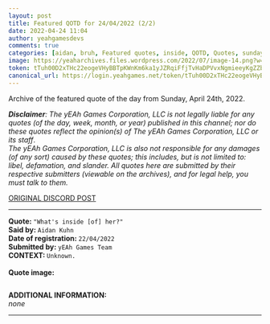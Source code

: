 ```yaml
---
layout: post
title: Featured QOTD for 24/04/2022 (2/2)
date: 2022-04-24 11:04
author: yeahgamesdevs
comments: true
categories: [aidan, bruh, Featured quotes, inside, QOTD, Quotes, sunday]
image: https://yeaharchives.files.wordpress.com/2022/07/image-14.png?w=507
token: tTuh00D2xTHc22eogeVHyBBTpKWnKm6ka1yJZRqiFfjTvHaDPVvxNgmieeyKgZZbIcRdx19evIvO1eYCG3uKLguYhtwcBAXXb9sTMRugpJWtPFKWn2cXfaetb3LEvVILcHn92bn0pWWS
canonical_url: https://login.yeahgames.net/token/tTuh00D2xTHc22eogeVHyBBTpKWnKm6ka1yJZRqiFfjTvHaDPVvxNgmieeyKgZZbIcRdx19evIvO1eYCG3uKLguYhtwcBAXXb9sTMRugpJWtPFKWn2cXfaetb3LEvVILcHn92bn0pWWS
---
```

<!-- wp:paragraph -->
<p>Archive of the featured quote of the day from Sunday, April 24th, 2022. </p>
<!-- /wp:paragraph -->

<!-- wp:paragraph -->
<p><em><strong>Disclaimer</strong>: The yEAh Games Corporation, LLC is not legally liable for any quotes (of the day, week, month, or year) published in this channel; nor do these quotes reflect the opinion(s) of The yEAh Games Corporation, LLC or its staff</em>.<br><em>The yEAh Games Corporation, LLC is also not responsible for any damages (of any sort) caused by these quotes; this includes, but is not limited to: libel, defamation, and slander. All quotes here are submitted by their respective submitters (viewable on the archives), and for legal help, you must talk to them.</em><br><a href="https://cdn.discordapp.com/attachments/958100064079839303/964566123628609628/unknown.png"></a></p>
<!-- /wp:paragraph -->

<!-- wp:buttons {"layout":{"type":"flex","justifyContent":"left"}} -->
<div class="wp-block-buttons"><!-- wp:button {"textColor":"vivid-cyan-blue","align":"center","style":{"border":{"radius":"18px"}},"className":"is-style-fill"} -->
<div class="wp-block-button aligncenter is-style-fill"><a class="wp-block-button__link has-vivid-cyan-blue-color has-text-color wp-element-button" href="https://discord.com/channels/887052880782176266/958100064079839303/967966878947504158" style="border-radius:18px;">ORIGINAL DISCORD POST</a></div>
<!-- /wp:button --></div>
<!-- /wp:buttons -->

<!-- wp:separator {"align":"center","className":"is-style-wide"} -->
<hr class="wp-block-separator aligncenter has-alpha-channel-opacity is-style-wide" />
<!-- /wp:separator -->

<!-- wp:paragraph -->
<p><strong>Quote: </strong><code>"What's inside [of] her?"</code><br><strong>Said by: </strong><code>Aidan Kuhn</code><br><strong>Date of registration: </strong><code>22/04/2022</code> <br><strong>Submitted by: </strong><code>yEAh Games Team</code><br><strong>CONTEXT: </strong><code>Unknown.</code><br><br><strong>Quote image:</strong></p>
<!-- /wp:paragraph -->

<!-- wp:image {"id":726,"sizeSlug":"large","linkDestination":"none"} -->
<figure class="wp-block-image size-large"><img src="https://yeaharchives.files.wordpress.com/2022/07/image-14.png?w=507" alt="" class="wp-image-726" /></figure>
<!-- /wp:image -->

<!-- wp:paragraph -->
<p><strong>ADDITIONAL INFORMATION:</strong><br><em>none</em></p>
<!-- /wp:paragraph -->

<!-- wp:separator {"className":"is-style-wide"} -->
<hr class="wp-block-separator has-alpha-channel-opacity is-style-wide" />
<!-- /wp:separator -->
